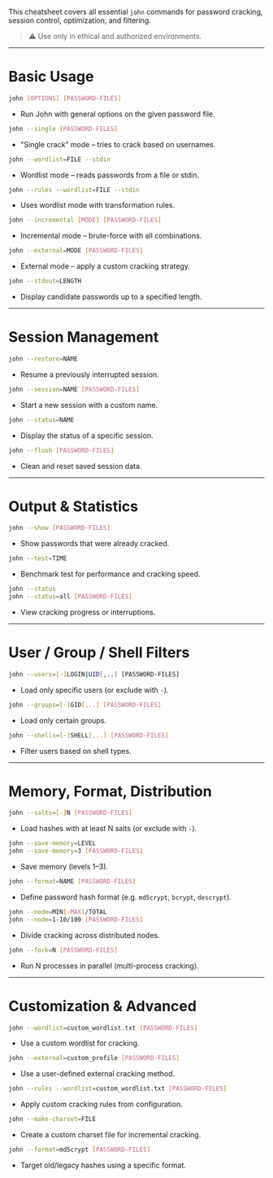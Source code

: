 This cheatsheet covers all essential `john` commands for password cracking, session control, optimization, and filtering.

> ⚠️ Use only in ethical and authorized environments.

---

Basic Usage
===========

```bash
john [OPTIONS] [PASSWORD-FILES]
```

- Run John with general options on the given password file.

```bash
john --single [PASSWORD-FILES]
```

- "Single crack" mode – tries to crack based on usernames.

```bash
john --wordlist=FILE --stdin
```

- Wordlist mode – reads passwords from a file or stdin.

```bash
john --rules --wordlist=FILE --stdin
```

- Uses wordlist mode with transformation rules.

```bash
john --incremental [MODE] [PASSWORD-FILES]
```

- Incremental mode – brute-force with all combinations.

```bash
john --external=MODE [PASSWORD-FILES]
```

- External mode – apply a custom cracking strategy.

```bash
john --stdout=LENGTH
```

- Display candidate passwords up to a specified length.

---

Session Management
==================

```bash
john --restore=NAME
```

- Resume a previously interrupted session.

```bash
john --session=NAME [PASSWORD-FILES]
```

- Start a new session with a custom name.

```bash
john --status=NAME
```

- Display the status of a specific session.

```bash
john --flush [PASSWORD-FILES]
```

- Clean and reset saved session data.

---

Output & Statistics
===================

```bash
john --show [PASSWORD-FILES]
```

- Show passwords that were already cracked.

```bash
john --test=TIME
```

- Benchmark test for performance and cracking speed.

```bash
john --status
john --status=all [PASSWORD-FILES]
```

- View cracking progress or interruptions.

---

User / Group / Shell Filters
============================

```bash
john --users=[-]LOGIN|UID[,..] [PASSWORD-FILES]
```

- Load only specific users (or exclude with `-`).

```bash
john --groups=[-]GID[,..] [PASSWORD-FILES]
```

- Load only certain groups.

```bash
john --shells=[-]SHELL[,..] [PASSWORD-FILES]
```

- Filter users based on shell types.

---

Memory, Format, Distribution
============================

```bash
john --salts=[-]N [PASSWORD-FILES]
```

- Load hashes with at least N salts (or exclude with `-`).

```bash
john --save-memory=LEVEL
john --save-memory=3 [PASSWORD-FILES]
```

- Save memory (levels 1–3).

```bash
john --format=NAME [PASSWORD-FILES]
```

- Define password hash format (e.g. `md5crypt`, `bcrypt`, `descrypt`).

```bash
john --node=MIN[-MAX]/TOTAL
john --node=1-10/100 [PASSWORD-FILES]
```

- Divide cracking across distributed nodes.

```bash
john --fork=N [PASSWORD-FILES]
```

- Run N processes in parallel (multi-process cracking).

---

Customization & Advanced
========================

```bash
john --wordlist=custom_wordlist.txt [PASSWORD-FILES]
```

- Use a custom wordlist for cracking.

```bash
john --external=custom_profile [PASSWORD-FILES]
```

- Use a user-defined external cracking method.

```bash
john --rules --wordlist=custom_wordlist.txt [PASSWORD-FILES]
```

- Apply custom cracking rules from configuration.

```bash
john --make-charset=FILE
```

- Create a custom charset file for incremental cracking.

```bash
john --format=md5crypt [PASSWORD-FILES]
```

- Target old/legacy hashes using a specific format.
